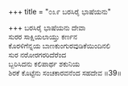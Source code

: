 +++
title = "೦೩೯ ಬರಸಿರೈ ಭಾಷೆಯನು"

+++
ಬರಸಿರೈ ಭಾಷೆಯನು ದೇವಾ  
ಸುರರ ಸಾಕ್ಷಿಯಲಾಯ್ತು ಕರ್ಣನ  
ಕೊರಳಿಗೆನ್ನಯ ಬಾಣಕುಂಗುರವುಡಿಕೆಯಿಂದಿನಲಿ  
ಸುರ ನರೋರಗರರಿದೆರೆಂದ  
ಬ್ಬರಿಸಿದನು ಕಲಿಪಾರ್ಥ ಶಕುನಿಯ  
ಶಿರಕೆ ಕೊಟ್ಟೆನು ಸಂಚಕಾರವನೆಂದ ಸಹದೇವ   ॥39॥